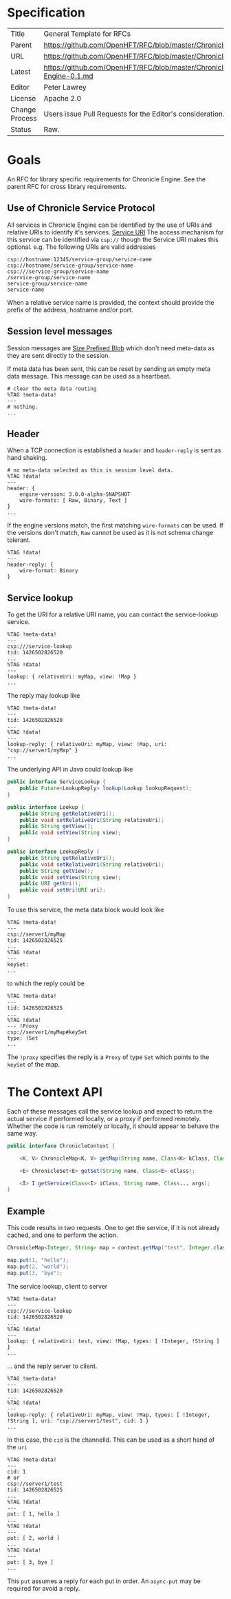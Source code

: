 # Specification

|         |                                                                         |
|:------- | ----------------------------------------------------------------------- |
| Title   | General Template for RFCs                                               |
| Parent  | https://github.com/OpenHFT/RFC/blob/master/Chronicle                    |
| URL     | https://github.com/OpenHFT/RFC/blob/master/Chronicle/Engine             |
| Latest  | https://github.com/OpenHFT/RFC/blob/master/Chronicle/Engine/Chronicle-Engine-0.1.md |
| Editor  | Peter Lawrey                                                            |
| License | Apache 2.0                                                              |
| Change Process | Users issue Pull Requests for the Editor's consideration.        |
| Status  | Raw.                                                                    |

# Goals
An RFC for library specific requirements for Chronicle Engine. See the parent RFC for cross library requirements.

## Use of Chronicle Service Protocol
All services in Chronicle Engine can be identified by the use of URIs and relative URIs to identify it's services. [Service URI](https://github.com/OpenHFT/RFC/blob/master/Services/URI/)
The access mechanism for this service can be identified via `csp://` though the Service URI makes this optional. e.g. The following URIs are valid addresses
```
csp://hostname:12345/service-group/service-name
csp://hostname/service-group/service-name
csp:///service-group/service-name
/service-group/service-name
service-group/service-name
service-name
```

When a relative service name is provided, the context should provide the prefix of the address, hostname and/or port.

## Session level messages
Session messages are [Size Prefixed Blob](https://github.com/OpenHFT/RFC/blob/master/Size-Prefixed-Blob/) which don't need meta-data as they are sent directly to the session.

If meta data has been sent, this can be reset by sending an empty meta data message.  This message can be used as a heartbeat.

```
# clear the meta data routing
%TAG !meta-data!
---
# nothing.
...
```

## Header
When a TCP connection is established a `header` and `header-reply` is sent as hand shaking.

```
# no meta-data selected as this is session level data.
%TAG !data!
---
header: {
    engine-version: 3.0.0-alpha-SNAPSHOT
    wire-formats: [ Raw, Binary, Text ]
}
...
```

If the engine versions match, the first matching `wire-formats` can be used.
If the versions don't match, `Raw` cannot be used as it is not schema change tolerant.

```
%TAG !data!
---
header-reply: {
    wire-format: Binary
}
```

## Service lookup
To get the URI for a relative URI name, you can contact the service-lookup service.

```
%TAG !meta-data!
---
csp:///service-lookup
tid: 1426502826520
...
%TAG !data!
---
lookup: { relativeUri: myMap, view: !Map }
...
```

The reply may lookup like
```
%TAG !meta-data!
---
tid: 1426502826520
...
%TAG !data!
---
lookup-reply: { relativeUri: myMap, view: !Map, uri: "csp://server1/myMap" }
...
```

The underlying API in Java could lookup like
```java
public interface ServiceLookup {
    public Future<LookupReply> lookup(Lookup lookupRequest);
}

public interface Lookup {
    public String getRelativeUri();
    public void setRelativeUri(String relativeUri);
    public String getView();
    public void setView(String view);
}

public interface LookupReply {
    public String getRelativeUri();
    public void setRelativeUri(String relativeUri);
    public String getView();
    public void setView(String view);
    public URI getUri();
    public void setUri(URI uri);
}
```

To use this service, the meta data block would look like
```
%TAG !meta-data!
---
csp://server1/myMap
tid: 1426502826525
...
%TAG !data!
---
keySet:
...
```

to which the reply could be
```
%TAG !meta-data!
---
tid: 1426502826525
...
%TAG !data!
--- !Proxy
csp://server1/myMap#keySet
type: !Set
...
```

The `!proxy` specifies the reply is a `Proxy` of type `Set` which points to the `keySet` of the map.

# The Context API
Each of these messages call the service lookup and expect to return the actual service if performed locally,
or a proxy if performed remotely.  Whether the code is run remotely or locally, it should appear to behave the same way.

```java
public interface ChronicleContext {

    <K, V> ChronicleMap<K, V> getMap(String name, Class<K> kClass, Class<V> vClass);

    <E> ChronicleSet<E> getSet(String name, Class<E> eClass);

    <I> I getService(Class<I> iClass, String name, Class... args);
}
```

## Example
This code results in two requests.  One to get the service, if it is not already cached, and one to perform the action.
```java
ChronicleMap<Integer, String> map = context.getMap("test", Integer.class, String.class);

map.put(1, "hello");
map.put(2, "world");
map.put(3, "bye");
```

The service lookup, client to server
```
%TAG !meta-data!
---
csp:///service-lookup
tid: 1426502826520
...
%TAG !data!
---
lookup: { relativeUri: test, view: !Map, types: [ !Integer, !String ] }
...
```
... and the reply server to client.

```
%TAG !meta-data!
---
tid: 1426502826520
...
%TAG !data!
---
lookup-reply: { relativeUri: myMap, view: !Map, types: [ !Integer, !String ], uri: "csp://server1/test", cid: 1 }
...
```
In this case, the `cid` is the channelId.  This can be used as a short hand of the `uri`

```
%TAG !meta-data!
---
cid: 1
# or
csp://server1/test
tid: 1426502826525
...
%TAG !data!
---
put: [ 1, hello ]
...
%TAG !data!
---
put: [ 2, world ]
...
%TAG !data!
---
put: [ 3, bye ]
...
```

This `put` assumes a reply for each put in order.  An `async-put` may be required for avoid a reply.